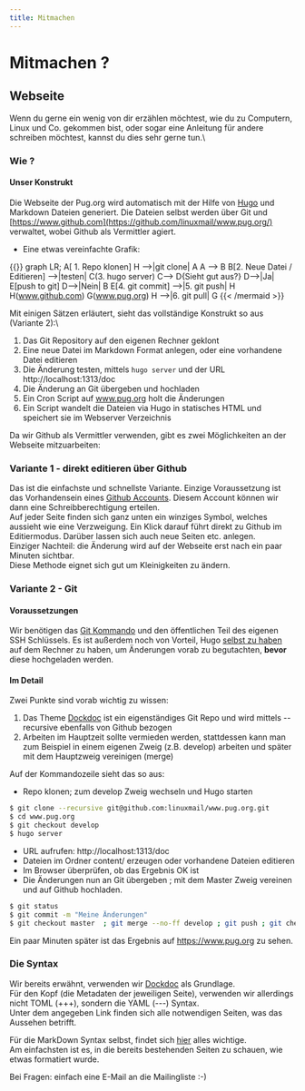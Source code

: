 ```yaml
---
title: Mitmachen
---
```


# Mitmachen ?

## Webseite

Wenn du gerne ein wenig von dir erzählen möchtest, wie du zu Computern, Linux und Co. gekommen bist, oder sogar eine Anleitung für andere schreiben möchtest, kannst du dies sehr gerne tun.\

### Wie ?

#### Unser Konstrukt

Die Webseite der Pug.org wird automatisch mit der Hilfe von [Hugo](https://hugo.io) und Markdown Dateien generiert. Die Dateien selbst werden über Git und [https://www.github.com](https://github.com/linuxmail/www.pug.org/) verwaltet, wobei Github als Vermittler agiert.

* Eine etwas vereinfachte Grafik:

{{<mermaid align="center">}}
    graph LR;
    A[ 1. Repo klonen]
    H -->|git clone| A
    A --> B
    B[2. Neue Datei / Editieren] -->|testen| C(3. hugo server)
    C--> D{Sieht gut aus?}
    D-->|Ja| E[push to git]
    D-->|Nein| B
    E[4. git commit] -->|5. git push| H
    H(www.github.com)
    G(www.pug.org)
    H -->|6. git pull| G
{{< /mermaid >}}

Mit einigen Sätzen erläutert, sieht das vollständige Konstrukt so aus (Variante 2):\

1. Das Git Repository auf den eigenen Rechner geklont
2. Eine neue Datei im Markdown Format anlegen, oder eine vorhandene Datei editieren
3. Die Änderung testen, mittels `hugo server` und der URL http://localhost:1313/doc
4. Die Änderung an Git übergeben und hochladen
5. Ein Cron Script auf www.pug.org holt die Änderungen
6. Ein Script wandelt die Dateien via Hugo in statisches HTML und speichert sie im Webserver Verzeichnis

Da wir Github als Vermittler verwenden, gibt es zwei Möglichkeiten an der Webseite mitzuarbeiten:

### Variante 1 - direkt editieren über Github 

Das ist die einfachste und schnellste Variante. Einzige Voraussetzung ist das Vorhandensein eines [Github Accounts](https://github.com/join?source=header-home). Diesem Account können wir dann eine Schreibberechtigung erteilen.\
Auf jeder Seite finden sich ganz unten ein winziges Symbol, welches aussieht wie eine Verzweigung. Ein Klick darauf führt direkt zu Github im Editiermodus.
Darüber lassen sich auch neue Seiten etc. anlegen.\
Einziger Nachteil: die Änderung wird auf der Webseite erst nach ein paar Minuten sichtbar.\
Diese Methode eignet sich gut um Kleinigkeiten zu ändern.

### Variante 2 - Git

#### Voraussetzungen

Wir benötigen das [Git Kommando](https://git-scm.com/book/de/v1/Los-geht%E2%80%99s-Git-installieren) und den öffentlichen Teil des eigenen SSH Schlüssels. Es ist außerdem noch von Vorteil, Hugo [selbst zu haben](https://gohugo.io/getting-started/installing/) auf dem Rechner zu haben, um Änderungen vorab zu begutachten, **bevor** diese hochgeladen werden. 

#### Im Detail

Zwei Punkte sind vorab wichtig zu wissen:

1. Das Theme [Dockdoc](https://docdock.netlify.com/) ist ein eigenständiges Git Repo und wird mittels --recursive ebenfalls von Github bezogen
2. Arbeiten im Hauptzeit sollte vermieden werden, stattdessen kann man zum Beispiel in einem eigenen Zweig (z.B. develop) arbeiten und später mit dem Hauptzweig vereinigen (merge)

Auf der Kommandozeile sieht das so aus:

* Repo klonen; zum develop Zweig wechseln und Hugo starten

```bash
$ git clone --recursive git@github.com:linuxmail/www.pug.org.git
$ cd www.pug.org
$ git checkout develop
$ hugo server
```

* URL aufrufen: http://localhost:1313/doc
* Dateien im Ordner content/ erzeugen oder vorhandene Dateien editieren
* Im Browser überprüfen, ob das Ergebnis OK ist
* Die Änderungen nun an Git übergeben ; mit dem Master Zweig vereinen und auf Github hochladen.

```bash
$ git status
$ git commit -m "Meine Änderungen"
$ git checkout master  ; git merge --no-ff develop ; git push ; git checkout develop
```

Ein paar Minuten später ist das Ergebnis auf https://www.pug.org zu sehen.

### Die Syntax ###

Wir bereits erwähnt, verwenden wir [Dockdoc](https://docdock.netlify.com/create-page/) als Grundlage.\
Für den Kopf (die Metadaten der jeweiligen Seite), verwenden wir allerdings nicht TOML (+++), sondern die YAML (---) Syntax.\
Unter dem angegeben Link finden sich alle notwendigen Seiten, was das Aussehen betrifft.

Für die MarkDown Syntax selbst, findet sich [hier](https://sourceforge.net/p/hugo-generator/wiki/markdown_syntax/) alles wichtige.\
Am einfachsten ist es, in die bereits bestehenden Seiten zu schauen, wie etwas formatiert wurde.


Bei Fragen: einfach eine E-Mail an die Mailingliste :-)